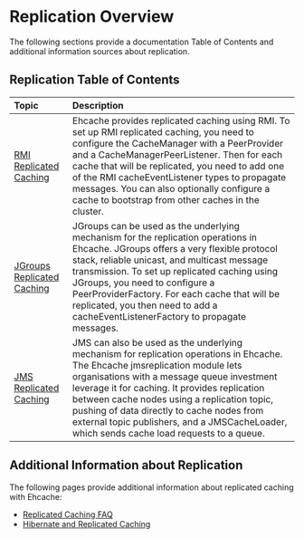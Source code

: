---
---

# Replication Overview

The following sections provide a documentation Table of Contents and additional information sources about replication.

## Replication Table of Contents

| Topic | Description |
|:-------|:------------|
|[RMI Replicated Caching](/documentation/2.5/replication/rmi-replicated-caching)|Ehcache provides replicated caching using RMI. To set up RMI replicated caching, you need to configure the CacheManager with a PeerProvider and a CacheManagerPeerListener. Then for each cache that will be replicated, you need to add one of the RMI cacheEventListener types to propagate messages. You can also optionally configure a cache to bootstrap from other caches in the cluster.|
|[JGroups Replicated Caching](/documentation/2.5/replication/jgroups-replicated-caching)|JGroups can be used as the underlying mechanism for the replication operations in Ehcache. JGroups offers a very flexible protocol stack, reliable unicast, and multicast message transmission. To set up replicated caching using JGroups, you need to configure a PeerProviderFactory. For each cache that will be replicated, you then need to add a cacheEventListenerFactory to propagate messages.|
|[JMS Replicated Caching](/documentation/2.5/replication/jms-replicated-caching)|JMS can also be used as the underlying mechanism for replication operations in Ehcache. The Ehcache jmsreplication module lets organisations with a message queue investment leverage it for caching. It provides replication between cache nodes using a replication topic, pushing of data directly to cache nodes from external topic publishers, and a JMSCacheLoader, which sends cache load requests to a queue.|



## Additional Information about Replication
The following pages provide additional information about replicated caching with Ehcache:

* [Replicated Caching FAQ](/documentation/2.5/faq#replicated-caching-faq)
* [Hibernate and Replicated Caching](/documentation/2.5/integrations/hibernate#configuring-replicated-caching-using-rmi-jgroups-or-jms)




